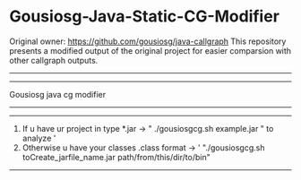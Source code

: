 # Gousiosg-Java-Static-CG-Modifier
Original owner: https://github.com/gousiosg/java-callgraph
This repository presents a modified output of the original project for easier comparsion with other callgraph outputs. 

*******************************
*******************************
  Gousiosg java cg modifier   
*******************************
*******************************

1.  If u have ur project in type *.jar -> " ./gousiosgcg.sh example.jar " to analyze
                                                                                '
2.  Otherwise u have your classes .class format ->                                  '
	  "./gousiosgcg.sh toCreate_jarfile_name.jar  path/from/this/dir/to/bin"          
-------------------------------
